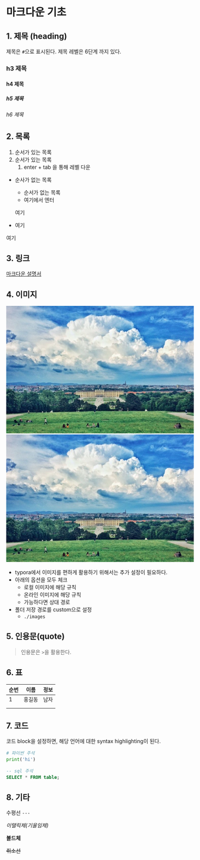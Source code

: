 

# 마크다운 기초

## 1. 제목 (heading)

제목은 `#`으로 표시된다. 제목 레벨은 6단계 까지 있다.



### h3 제목

#### h4 제목

##### h5 제목

###### h6 제목

## 2. 목록

1. 순서가 있는 목록
2. 순서가 있는 목록
   1. enter + tab 을 통해 레벨 다운

* 순사가 없는 목록

  * 순서가 없는 목록
  * 여기에서 엔터

  여기

* 여기

여기

## 3. 링크

[마크다운 설명서](https://guides.github.com/features/mastering-markdown/)

## 4. 이미지

![이미지](images/이미지.jpg)![이미지](images/이미지.jpg)

* typora에서 이미지를 편하게 활용하기 위해서는 추가 설정이 필요하다.
* 아래의 옵션을 모두 체크
  * 로컬 이미지에 해당 규칙
  * 온라인 이미지에 해당 규칙
  * 가능하다면 상대 경로
* 폴더 저장 경로를 custom으로 설정
  * `./images`

## 5. 인용문(quote)

> 인용문은 `>`을 활용한다.

## 6. 표

| 순번 | 이름   | 정보 |
| ---- | ------ | ---- |
| 1    | 홍길동 | 남자 |
|      |        |      |
|      |        |      |

## 7. 코드

코드 block을 설정하면, 해당 언어에 대한 syntax highlighting이 된다.

```python
# 파이썬 주석
print('hi')
```

``` sql
-- sql 주석
SELECT * FROM table;
```

## 8. 기타

수평선 `---`



*이탤릭체(기울임체)*

**볼드체**

~~취소선~~



